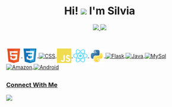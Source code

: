 <h1 align='center'>Hi! <img src="https://raw.githubusercontent.com/MartinHeinz/MartinHeinz/master/wave.gif" width="30px"> I'm Silvia</h1>

<div align='center'>
    <a href="https://github.com/SilMontes">
        <img height="150em" src="https://github-readme-stats.vercel.app/api?username=SilMontes&show_icons=true&card_width=400&hide_border=true&title_color=f4f4f4&icon_color=00d8fd&bg_color=0A1A2F&text_color=a3a8c3&hide=contribs" />
        <img height="150em" src="https://github-readme-stats.vercel.app/api/top-langs/?username=SilMontes&layout=compact&&hide_border=true&title_color=f4f4f4&icon_color=00d8fd&bg_color=0A1A2F&text_color=a3a8c3" />
</div>
  
  ##
 <div style="display: inline_block"><br>
    <img align="center" alt="HTML" height="40" width="40" src="https://raw.githubusercontent.com/devicons/devicon/master/icons/html5/html5-original.svg">
  <img align="center" alt="CSS" height="40" width="40" src="https://raw.githubusercontent.com/devicons/devicon/master/icons/css3/css3-original.svg">
  <img align="center" alt="CSS" height="40" width="40" src="https://cdn.jsdelivr.net/gh/devicons/devicon/icons/bootstrap/bootstrap-original.svg" />
  <img align="center" alt="Js" height="40" width="40" src="https://raw.githubusercontent.com/devicons/devicon/master/icons/javascript/javascript-plain.svg">
  <img align="center" alt="React" height="40" width="40" src="https://raw.githubusercontent.com/devicons/devicon/master/icons/react/react-original.svg">
  <img align="center" alt="Python" height="40" width="40" src="https://raw.githubusercontent.com/devicons/devicon/master/icons/python/python-original.svg">
  <img align="center" alt="Flask" height="40" width="50" src="https://cdn.jsdelivr.net/gh/devicons/devicon/icons/flask/flask-original.svg" />
   <img align="center" alt="Java" height="40" width="50" src="https://cdn.jsdelivr.net/gh/devicons/devicon/icons/java/java-original-wordmark.svg" />
  <img align="center" alt="MySql" height="50" width="50" src="https://cdn.jsdelivr.net/gh/devicons/devicon/icons/mysql/mysql-original-wordmark.svg" />
  <img align="center" alt="Amazon" height="60" width="70" src="https://cdn.jsdelivr.net/gh/devicons/devicon/icons/amazonwebservices/amazonwebservices-original-wordmark.svg" />
  <img align="center" alt="Android" height="40" width="40" src="https://cdn.jsdelivr.net/gh/devicons/devicon/icons/android/android-original-wordmark.svg" />
</div>

 ##
<!--h3 align='center'>
<img src="https://activity-graph.herokuapp.com/graph?username=SilMontes&area=true&hide_border=true&line=3AFC30&text_color=a3a8c3&bg_color=0A1A2F&theme=react-dark"/>
</h3-->
  
 ##
 ### Connect With Me
 <div>
    <a href="www.linkedin.com/in/silvia-montes-pineda" target="_blank"><img src="https://img.shields.io/badge/-LinkedIn-%230077B5?style=for-the-badge&logo=linkedin&logoColor=white" target="_blank"></a> 
</div>

<!--
**SilMontes/SilMontes** is a ✨ _special_ ✨ repository because its `README.md` (this file) appears on your GitHub profile.

Here are some ideas to get you started:

- 🔭 I’m currently working on ...
- 🌱 I’m currently learning ...
- 👯 I’m looking to collaborate on ...
- 🤔 I’m looking for help with ...
- 💬 Ask me about ...
- 📫 How to reach me: ...
- 😄 Pronouns: ...
- ⚡ Fun fact: ...
-->
